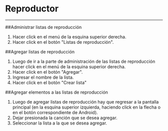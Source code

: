 # Reproductor

<hr>

##Administrar listas de reproducción
  1. Hacer click en el menú de la esquina superior derecha.
  2. Hacer click en el botón "Listas de reproducción".
  
##Agregar listas de reproducción
  1. Luego de ir a la parte de administración de las listas de reproducción hacer click en el menú de la esquina superior derecha.
  2. Hacer click en el botón "Agregar".
  3. Ingresar el nombre de la lista.
  4. Hacer click en el botón "Crear lista"
  
##Agregar elementos a las listas de reproducción
  1. Luego de agregar listas de reproducción hay que regresar a la pantalla principal (en la esquina superior izquierda, haciendo click en la flecha o en el botón correspondiente de Android).
  2. Dejar presionada la canción que se desea agregar.
  3. Seleccionar la lista a la que se desea agregar.

